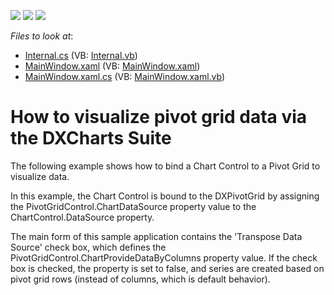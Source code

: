 <!-- default badges list -->
![](https://img.shields.io/endpoint?url=https://codecentral.devexpress.com/api/v1/VersionRange/128579024/11.1.4%2B)
[![](https://img.shields.io/badge/Open_in_DevExpress_Support_Center-FF7200?style=flat-square&logo=DevExpress&logoColor=white)](https://supportcenter.devexpress.com/ticket/details/E2913)
[![](https://img.shields.io/badge/📖_How_to_use_DevExpress_Examples-e9f6fc?style=flat-square)](https://docs.devexpress.com/GeneralInformation/403183)
<!-- default badges end -->
<!-- default file list -->
*Files to look at*:

* [Internal.cs](./CS/DXPivotGrid_ChartsIntegration/Internal.cs) (VB: [Internal.vb](./VB/DXPivotGrid_ChartsIntegration/Internal.vb))
* [MainWindow.xaml](./CS/DXPivotGrid_ChartsIntegration/MainWindow.xaml) (VB: [MainWindow.xaml](./VB/DXPivotGrid_ChartsIntegration/MainWindow.xaml))
* [MainWindow.xaml.cs](./CS/DXPivotGrid_ChartsIntegration/MainWindow.xaml.cs) (VB: [MainWindow.xaml.vb](./VB/DXPivotGrid_ChartsIntegration/MainWindow.xaml.vb))
<!-- default file list end -->
# How to visualize pivot grid data via the DXCharts Suite


<p>The following example shows how to bind a Chart Control to a Pivot Grid to visualize data.</p><p>In this example, the Chart Control is bound to the DXPivotGrid by assigning the PivotGridControl.ChartDataSource property value to the ChartControl.DataSource property.</p><p>The main form of this sample application contains the 'Transpose Data Source' check box, which defines the PivotGridControl.ChartProvideDataByColumns property value. If the check box is checked, the property is set to false, and series are created based on pivot grid rows (instead of columns, which is default behavior).</p>

<br/>


